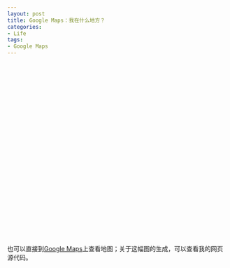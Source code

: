 ```yaml
---
layout: post
title: Google Maps：我在什么地方？
categories:
- Life
tags:
- Google Maps
---
```


<div id="map" style="width: 100%; height: 400px"></div>

<script src="http://maps.google.com/maps?file=api&amp;v=2&amp;key=ABQIAAAAtD6iPO97YnS5U_uBnl9rThR4eWQKjiHdHzdupEhI_33gu1WDmxRjcAv_JMsytB5qG4_31-p1gI_OyA"type="text/javascript"></script><script type="text/javascript">if (GBrowserIsCompatible()) {var map = new GMap2(document.getElementById("map"));map.addControl(new GSmallMapControl());map.addControl(new GMapTypeControl());map.setCenter(new GLatLng(39.9705, 116.301827), 16);map.setMapType(G_HYBRID_MAP);function createMarker(point) {var marker = new GMarker(point);GEvent.addListener(marker, "click", function() {marker.openInfoWindowHtml("Hello, I'm here! -____-&#124;&#124;");});return marker;}}var point = new GLatLng(39.9705, 116.301827);map.addOverlay(createMarker(point));</script>

也可以直接到[Google Maps](http://bit.ly/vZUsgd)上查看地图；关于这幅图的生成，可以查看我的网页源代码。


